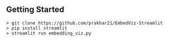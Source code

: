 ## Getting Started
```
> git clone https://github.com/prakhar21/EmbedViz-Streamlit
> pip install streamlit
> streamlit run embedding_viz.py
```
